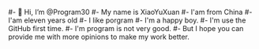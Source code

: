 #- 👋 Hi, I’m @Program30
#-  My name is XiaoYuXuan
#-  I'am from China
#-  I'am eleven years old
#-  I like porgram
#-  I'm a happy boy.
#-  I'm use the GitHub first time.
#-  I'm program is not very good.
#-  But I hope you can provide me with more opinions to make my work better.
<!---
Program30/Program30 is a ✨ special ✨ repository because its `README.md` (this file) appears on your GitHub profile.
You can click the Preview link to take a look at your changes.
--->

